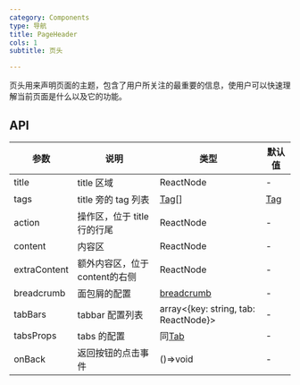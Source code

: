 ```yaml
---
category: Components
type: 导航
title: PageHeader
cols: 1
subtitle: 页头

---
```


页头用来声明页面的主题，包含了用户所关注的最重要的信息，使用户可以快速理解当前页面是什么以及它的功能。

## API

| 参数      | 说明                                      | 类型         | 默认值 |
|----------|------------------------------------------|-------------|-------|
| title | title 区域 | ReactNode | - |
| tags | title 旁的 tag 列表 | [Tag](https://ant.design/components/tag-cn/)[] | [Tag](https://ant.design/components/tag-cn/) | - |
| action | 操作区，位于 title 行的行尾 | ReactNode | - |
| content | 内容区 | ReactNode | - |
| extraContent | 额外内容区，位于content的右侧 | ReactNode | - |
| breadcrumb | 面包屑的配置 |  [breadcrumb](https://ant.design/components/breadcrumb-cn/)  | - |
| tabBars | tabbar 配置列表 | array<{key: string, tab: ReactNode}> | -  |
| tabsProps | tabs 的配置 | 同[Tab](https://ant.design/components/tabs-cn/#Tabs) | -  |
| onBack | 返回按钮的点击事件 | ()=>void | - |

